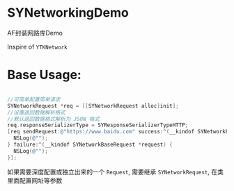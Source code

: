 # SYNetworkingDemo
AF封装网路库Demo


Inspire of `YTKNetwork`

# Base Usage:
```objective-c

//可简单配置简单请求
SYNetworkRequest *req = [[SYNetworkRequest alloc]init];
//设置返回数据解析格式
//默认返回数据格式解析为 JSON 格式
req.responseSerializerType = SYResponseSerializerTypeHTTP;
[req sendRequest:@"https://www.baidu.com" success:^(__kindof SYNetworkBaseRequest *request) {
  NSLog(@"");
} failure:^(__kindof SYNetworkBaseRequest *request) {
  NSLog(@"");
}];

```

如果需要深度配置或独立出来的一个 `Request`, 需要继承 `SYNetworkRequest`, 在类里面配置网址等参数
